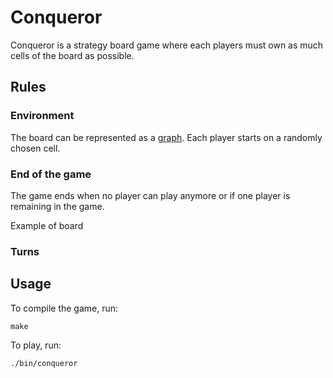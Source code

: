# Conqueror

Conqueror is a strategy board game where each players must own as much cells of
the board as possible.

## Rules

### Environment

The board can be represented as a [graph](http://en.wikipedia.org/wiki/Graph_%28mathematics%29).
Each player starts on a randomly chosen cell.

### End of the game

The game ends when no player can play anymore or if one player is remaining in
the game.

Example of board

### Turns

## Usage

To compile the game, run:
```
make
```

To play, run:
```
./bin/conqueror
```
